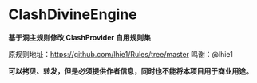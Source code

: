 # ClashDivineEngine
**基于洞主规则修改 ClashProvider 自用规则集**

原规则地址：https://github.com/lhie1/Rules/tree/master
鸣谢：@lhie1

**可以拷贝、转发，但是必须提供作者信息，同时也不能将本项目用于商业用途。**
